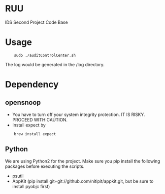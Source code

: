# RUU
IDS Second Project Code Base

# Usage
```
    sudo ./auditControlCenter.sh
```
The log would be generated in the /log directory.

# Dependency
## opensnoop
* You have to turn off your system integrity protection. IT IS RISKY. PROCEED WITH CAUTION.
* Install expect by
```
    brew install expect
```

## Python
We are using Python2 for the project. Make sure you pip install the following packages before executing the scripts.
* psutil
* AppKit (pip install git+git://github.com/nitipit/appkit.git, but be sure to install pyobjc first)
